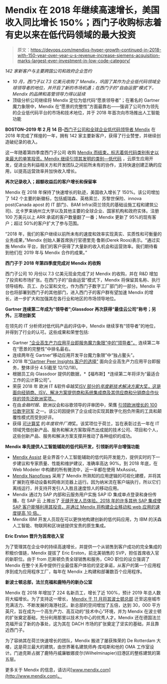 # Mendix 在 2018 年继续高速增长，美国收入同比增长 150%；西门子收购标志着有史以来在低代码领域的最大投资

> 原文：<https://devops.com/mendixs-hyper-growth-continued-in-2018-with-150-year-over-year-u-s-revenue-increase-siemens-acquisition-marks-largest-ever-investment-in-low-code-category/>

*142 家新客户与主要跨国公司和政府企业签约*

*   *10 月，西门子以 7.3 亿美元收购了 Mendix，巩固了其作为企业低代码领域全球领导者的地位，并开启了新的市场机遇；在西门子的“自由运营”模式下，Mendix 的品牌和高管领导力得以延续*
*   顶级分析公司继续将 Mendix 定位为低代码“愿景领导者”；在著名的 Gartner 魔力象限中，Mendix 在“愿景的完整性”方面最靠右——强调了公司作为领先的企业低代码平台的市场和技术地位，并于 2018 年首次向市场推出人工智能功能

**BOSTON–2019 年 2 月 14 日-**[西门子公司和全球企业低代码领导者 Mendix](http://www.mendix.com) 在 2018 年完成了辉煌的一年，拥有 142 家主要新客户，获得了行业赞誉，并继续创造破纪录的收入。

这一年随着第四季度西门子公司 收购 [Mendix 而结束，标志着低代码类别有史以来最大的单笔投资。Mendix 继续引领其发明的类别—](https://www.siemens.com/press/en/pressrelease/?press=/en/pressrelease/2018/corporate/2018-q3/pr2018080264coen.htm&content%5b%5d=Corp)[低代码](https://www.mendix.com/low-code-guide/) ，云原生应用开发，促进业务利益相关方和开发团队之间前所未有的协作，支持快速创建正确的应用，以提高运营效率并加快收入增长。

**再次记录收入；超额收益后的客户增长和保留率**

Mendix 在 2018 年保持了快速增长的轨迹，美国收入增长了 150%。该公司增加了 142 个主要的新徽标，包括威瑞森、英格索兰、苏黎世保险、innova post(Canada apost 的 IT 部门)、BAM Infra(荷兰领先的基础设施工程和建筑公司)、北卡罗来纳州立大学以及其他主要的全球企业、国家机构和政府实体。注册 100 万美元以上 ARR 承诺的客户数量翻了一番；Mendix 更新了 95%的现有客户；超过 50%的客户扩大了参与范围。

“2018 年，我们的客户继续以前所未有的速度和效率实现真实、实质性和可衡量的业务成果，”Mendix 创始人兼首席执行官德里克·鲁斯(Derek Roos)表示。“通过实施 Mendix 平台，我们的客户获得了大量新的收入机会和运营效率。我们期待看到他们在 2019 年与 Mendix 合作的成果。”

**西门子于 2018 年第四季度完成对 Mendix 的收购**

西门子公司 10 月份以 7.3 亿美元现金完成了对 Mendix 的收购，并在 R&D 增加了投资和市场扩张。在西门子的“自由运营”模式下，Mendix 将保留其名称、执行领导结构、员工、办公室和文化，作为西门子数字工厂部门的一部分。Mendix 平台也将部署到西门子的其他部门，进入西门子的客户群有望加速 Mendix 的增长，进一步扩大和加强其在各行业和地区的市场领导地位。

**Gartner 连续第二年成为“领导者”;Glassdoor 再次获得“最佳云公司”称号；另外，三项创新奖**

在领先的 IT 分析师对低代码产品的评估中，Mendix 继续享有“领导者”的地位，并得到了行业的认可。这些成果和荣誉包括:

*   Gartner [“企业高生产力应用平台即服务魔力象限”中的“领导者”，](https://www.mendix.com/resources/gartner-high-productivity-apaas/) 连续第二年在“愿景的完整性”中排名最右。
*   连续两年在 Gartner“移动应用开发平台魔力象限”中“独占鳌头”。
*   2018 年[“Gartner Peer Insights 客户的选择”](https://www.mendix.com/press/mendix-named-a-2018-gartner-peer-insights-customers-choice-for-enterprise-high-productivity-application-as-a-service/) 面向企业高生产力应用平台即服务，整体评分 4.5(截至 12/12/18)。
*   根据员工向 Glassdoor 提供的数据，*【福布斯】*连续第二年将评为“最适合工作的云计算公司”。
*   荣获 2018 年 欧洲 IT &软件卓越奖[ISV 部分的*年度新技术解决方案*大奖，这是面向经销商、ISV、解决方案提供商和系统集成商及其供应商和分销商合作伙伴的领先泛欧洲奖项。](http://www.iteuropa.com/news/european-it-software-excellence-awards-2018-winners-announced)
*   在由*金融时报*、欧洲议会和谷歌领导的评审团中，荣膺 [引领欧洲增长的 100 位数字冠军](https://www.ft.com/reports/europe-road-to-growth) 之一。该公司因提供了企业成功实现其数字化抱负所需的工具和颠覆性模式而受到好评。
*   获得 [可计算奖](https://www.computable.nl/artikel/nieuws/awards-nieuws/6503497/1853296/dit-zijn-de-winnaars-van-de-computable-awards-2018.html) 的*年度软件厂商*奖。该奖项位于荷兰，旨在表彰过去一年在 IT 领域凭借创新产品、服务和解决方案取得杰出成就的技术公司、项目和个人，这些创新产品、服务和解决方案支撑并推动了各种组织的成功。

**Mendix 率先提供人工智能辅助的低代码开发，引领新的平台增强功能**

*   [Mendix Assist](https://www.mendix.com/press/mendix-announces-the-first-ai-assisted-low-code-development-environment/) 是业界首个人工智能辅助的低代码开发能力，提供实时的下一步建议和专家质量、性能和维护建议，准确率高达 90%。到 2018 年底，在 Web Modeler 中构建的所有微流中，近一半都在使用 MxAssist。
*   [Mendix Nanoflows](https://www.mendix.com/blog/introducing-nanoflows-mendix-logic-running-edge/) 采用了 Mendix 所熟知的应用逻辑的可视化建模，并将其扩展到在移动设备和网络浏览器上运行。因为纳米流在客户端执行，所以它们离线运行，并支持开发引人入胜且速度惊人的移动应用。
*   Mendix 通过为 SAP 内部和云服务用户实施 SAP ID 集成单点登录和身份传播，在 SAP 云 上推出了 [无缝开发人员体验。2018 年的许多其他 SAP 集成使 SAP 客户能够利用其投资，并通过 Mendix 将构建企业移动和 web 应用的速度提高 10 倍。](https://www.mendix.com/sap/)
*   Mendix IBM 开发人员现在可以更快地构建创新的低代码应用，为 IBM 的沃森人工智能、物联网和区块链提供宝贵的原生集成。

**Eric Erston 晋升为首席收入官**

为了管理其在企业中的持续高速增长，并提供一个从销售到客户成功的完全集成的积极价值链，Mendix 提拔了 Eric Erston，前北美销售的 SVP，担任首席收入官的新职位。由于 from 厄斯顿负责全球销售和服务，CRO 职位的设立强调了 Mendix 在整个关系中提供行业最佳客户体验的坚定承诺，从客户的第一个应用程序到成为应用程序工厂，每年在 Mendix 上构建和部署数百个应用程序。

**新波士顿总部，法兰克福和鹿特丹的新办公室**

Mendix 在 2018 年增加了 224 名新员工，增长了近 100%，预计 2019 年总人数将大幅增长。为了支持这一增长， [Mendix 于 11 月将其波士顿总部](https://www.mendix.com/press/mendix-opens-new-corporate-headquarters-to-foster-growth-and-innovation/#more-43571) 迁至这座城市充满活力、不断发展的海港社区。新总部的空间增加了五倍，达到 30，000 平方英尺，旨在成为一个高生产力、高互动的“技术中心”环境，并为 Mendix 在波士顿的扩张奠定基础，充分利用那里以技术为中心的优秀人才。Mendix 还在德国法兰克福开设了新的办事处，这为其在 DACH 市场的扩张奠定了坚实的基础，并且靠近西门子。

为了容纳其在荷兰快速增长的团队，Mendix 搬进了屡获殊荣的 De Rotterdam 大楼，这是荷兰最大的建筑，由世界著名建筑师冉·库哈斯和他的 OMA 工作室设计。门迪克斯占据了鹿特丹威廉敏娜皮尔(Wilhelminapier)旧港区的整栋建筑的第五层。

更多关于 Mendix 的信息，请访问[www.mendix.com](http://www.mendix.com)。
